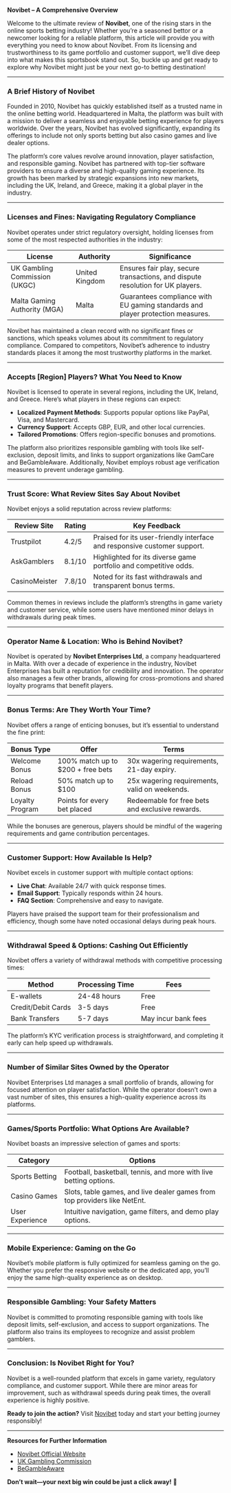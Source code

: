 **Novibet – A Comprehensive Overview**  

Welcome to the ultimate review of **Novibet**, one of the rising stars in the online sports betting industry! Whether you’re a seasoned bettor or a newcomer looking for a reliable platform, this article will provide you with everything you need to know about Novibet. From its licensing and trustworthiness to its game portfolio and customer support, we’ll dive deep into what makes this sportsbook stand out. So, buckle up and get ready to explore why Novibet might just be your next go-to betting destination!  

---

### **A Brief History of Novibet**  

Founded in 2010, Novibet has quickly established itself as a trusted name in the online betting world. Headquartered in Malta, the platform was built with a mission to deliver a seamless and enjoyable betting experience for players worldwide. Over the years, Novibet has evolved significantly, expanding its offerings to include not only sports betting but also casino games and live dealer options.  

The platform’s core values revolve around innovation, player satisfaction, and responsible gaming. Novibet has partnered with top-tier software providers to ensure a diverse and high-quality gaming experience. Its growth has been marked by strategic expansions into new markets, including the UK, Ireland, and Greece, making it a global player in the industry.  

---

### **Licenses and Fines: Navigating Regulatory Compliance**  

Novibet operates under strict regulatory oversight, holding licenses from some of the most respected authorities in the industry:  

| **License**       | **Authority**         | **Significance**                                                                 |
|--------------------|-----------------------|----------------------------------------------------------------------------------|
| UK Gambling Commission (UKGC) | United Kingdom        | Ensures fair play, secure transactions, and dispute resolution for UK players.   |
| Malta Gaming Authority (MGA)  | Malta                 | Guarantees compliance with EU gaming standards and player protection measures.   |

Novibet has maintained a clean record with no significant fines or sanctions, which speaks volumes about its commitment to regulatory compliance. Compared to competitors, Novibet’s adherence to industry standards places it among the most trustworthy platforms in the market.  

---

### **Accepts [Region] Players? What You Need to Know**  

Novibet is licensed to operate in several regions, including the UK, Ireland, and Greece. Here’s what players in these regions can expect:  

- **Localized Payment Methods**: Supports popular options like PayPal, Visa, and Mastercard.  
- **Currency Support**: Accepts GBP, EUR, and other local currencies.  
- **Tailored Promotions**: Offers region-specific bonuses and promotions.  

The platform also prioritizes responsible gambling with tools like self-exclusion, deposit limits, and links to support organizations like GamCare and BeGambleAware. Additionally, Novibet employs robust age verification measures to prevent underage gambling.  

---

### **Trust Score: What Review Sites Say About Novibet**  

Novibet enjoys a solid reputation across review platforms:  

| **Review Site**    | **Rating** | **Key Feedback**                                                                 |
|--------------------|------------|----------------------------------------------------------------------------------|
| Trustpilot         | 4.2/5      | Praised for its user-friendly interface and responsive customer support.         |
| AskGamblers        | 8.1/10     | Highlighted for its diverse game portfolio and competitive odds.                 |
| CasinoMeister      | 7.8/10     | Noted for its fast withdrawals and transparent bonus terms.                      |

Common themes in reviews include the platform’s strengths in game variety and customer service, while some users have mentioned minor delays in withdrawals during peak times.  

---

### **Operator Name & Location: Who is Behind Novibet?**  

Novibet is operated by **Novibet Enterprises Ltd**, a company headquartered in Malta. With over a decade of experience in the industry, Novibet Enterprises has built a reputation for credibility and innovation. The operator also manages a few other brands, allowing for cross-promotions and shared loyalty programs that benefit players.  

---

### **Bonus Terms: Are They Worth Your Time?**  

Novibet offers a range of enticing bonuses, but it’s essential to understand the fine print:  

| **Bonus Type**     | **Offer**                              | **Terms**                                                                 |
|--------------------|----------------------------------------|---------------------------------------------------------------------------|
| Welcome Bonus      | 100% match up to $200 + free bets      | 30x wagering requirements, 21-day expiry.                                |
| Reload Bonus       | 50% match up to $100                   | 25x wagering requirements, valid on weekends.                            |
| Loyalty Program    | Points for every bet placed            | Redeemable for free bets and exclusive rewards.                          |

While the bonuses are generous, players should be mindful of the wagering requirements and game contribution percentages.  

---

### **Customer Support: How Available Is Help?**  

Novibet excels in customer support with multiple contact options:  

- **Live Chat**: Available 24/7 with quick response times.  
- **Email Support**: Typically responds within 24 hours.  
- **FAQ Section**: Comprehensive and easy to navigate.  

Players have praised the support team for their professionalism and efficiency, though some have noted occasional delays during peak hours.  

---

### **Withdrawal Speed & Options: Cashing Out Efficiently**  

Novibet offers a variety of withdrawal methods with competitive processing times:  

| **Method**         | **Processing Time** | **Fees**                                                                 |
|--------------------|---------------------|--------------------------------------------------------------------------|
| E-wallets          | 24-48 hours         | Free                                                                     |
| Credit/Debit Cards | 3-5 days            | Free                                                                     |
| Bank Transfers     | 5-7 days            | May incur bank fees                                                      |

The platform’s KYC verification process is straightforward, and completing it early can help speed up withdrawals.  

---

### **Number of Similar Sites Owned by the Operator**  

Novibet Enterprises Ltd manages a small portfolio of brands, allowing for focused attention on player satisfaction. While the operator doesn’t own a vast number of sites, this ensures a high-quality experience across its platforms.  

---

### **Games/Sports Portfolio: What Options Are Available?**  

Novibet boasts an impressive selection of games and sports:  

| **Category**       | **Options**                                                                 |
|--------------------|-----------------------------------------------------------------------------|
| Sports Betting     | Football, basketball, tennis, and more with live betting options.          |
| Casino Games       | Slots, table games, and live dealer games from top providers like NetEnt.  |
| User Experience    | Intuitive navigation, game filters, and demo play options.                 |

---

### **Mobile Experience: Gaming on the Go**  

Novibet’s mobile platform is fully optimized for seamless gaming on the go. Whether you prefer the responsive website or the dedicated app, you’ll enjoy the same high-quality experience as on desktop.  

---

### **Responsible Gambling: Your Safety Matters**  

Novibet is committed to promoting responsible gaming with tools like deposit limits, self-exclusion, and access to support organizations. The platform also trains its employees to recognize and assist problem gamblers.  

---

### **Conclusion: Is Novibet Right for You?**  

Novibet is a well-rounded platform that excels in game variety, regulatory compliance, and customer support. While there are minor areas for improvement, such as withdrawal speeds during peak times, the overall experience is highly positive.  

**Ready to join the action?** Visit [Novibet](https://www.novibet.com) today and start your betting journey responsibly!  

---

**Resources for Further Information**  
- [Novibet Official Website](https://www.novibet.com)  
- [UK Gambling Commission](https://www.gamblingcommission.gov.uk)  
- [BeGambleAware](https://www.begambleaware.org)  

**Don’t wait—your next big win could be just a click away!** 🎉